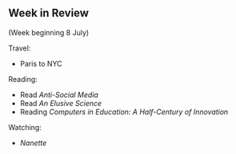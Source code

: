 ## Week in Review

(Week beginning 8 July)

Travel:
* Paris to NYC

Reading:
* Read *Anti-Social Media*
* Read *An Elusive Science*
* Reading *Computers in Education: A Half-Century of Innovation*

Watching:
* *Nanette*
